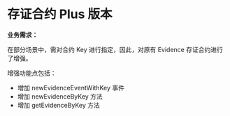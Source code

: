 # 存证合约 Plus 版本

**业务需求：** 

在部分场景中，需对合约 Key 进行指定，因此，对原有 Evidence 存证合约进行了增强。

增强功能点包括：

- 增加 newEvidenceEventWithKey 事件
- 增加 newEvidenceByKey 方法
- 增加 getEvidenceByKey 方法
